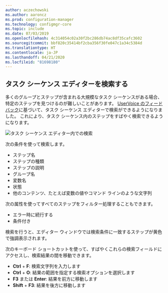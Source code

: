 ```yaml
---
author: aczechowski
ms.author: aaroncz
ms.prod: configuration-manager
ms.technology: configmgr-core
ms.topic: include
ms.date: 07/03/2019
ms.openlocfilehash: 4c314054c02a30f2bc286db74ac8df35cafc3602
ms.sourcegitcommit: bbf820c35414bf2cba356f30fe047c1a34c5384d
ms.translationtype: HT
ms.contentlocale: ja-JP
ms.lasthandoff: 04/21/2020
ms.locfileid: "81698180"
---
```

## <a name="search-the-task-sequence-editor"></a><a name="bkmk_tsedit"></a> タスク シーケンス エディターを検索する

<!--4621085-->

多くのグループとステップが含まれる大規模なタスク シーケンスがある場合、特定のステップを見つけるのが難しいことがあります。 [UserVoice のフィードバック](https://configurationmanager.uservoice.com/forums/300492-ideas/suggestions/10015995-task-sequence-editor-search)に基づいて、タスク シーケンス エディターで検索ができるようになりました。 これにより、タスク シーケンス内のステップをすばやく検索できるようになります。

![タスク シーケンス エディター内での検索](../../media/4621085-task-sequence-search.png)

次の条件を使って検索します。

- ステップ名
- ステップの種類
- ステップの説明
- グループ名
- 変数名
- 状態
- 他のコンテンツ、たとえば変数の値やコマンド ラインのような文字列

次の属性を使ってすべてのステップをフィルター処理することもできます。

- エラー時に続行する
- 条件付き

検索を行うと、エディター ウィンドウでは検索条件に一致するステップが黄色で強調表示されます。

次のキーボード ショートカットを使って、すばやくこれらの検索フィールドにアクセスし、検索結果の間を移動できます。

- **Ctrl** + **F**: 検索文字列を入力します
- **Ctrl** + **O**: 結果の範囲を指定する検索オプションを選択します
- **F3** または **Enter**: 結果を前方に移動します
- **Shift** + **F3**: 結果を後方に移動します
